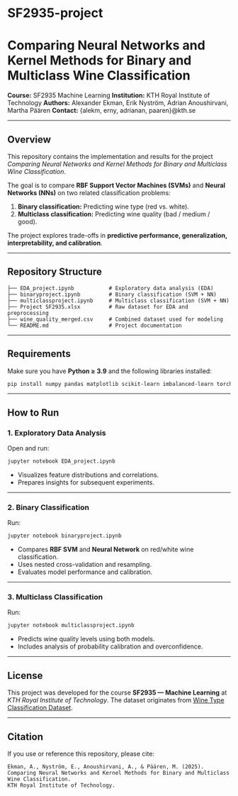 # SF2935-project

# Comparing Neural Networks and Kernel Methods for Binary and Multiclass Wine Classification

**Course:** SF2935 Machine Learning
**Institution:** KTH Royal Institute of Technology
**Authors:** Alexander Ekman, Erik Nyström, Adrian Anoushirvani, Martha Päären
**Contact:** {alekm, erny, adrianan, paaren}@kth.se

---

## Overview

This repository contains the implementation and results for the project *Comparing Neural Networks and Kernel Methods for Binary and Multiclass Wine Classification*.

The goal is to compare **RBF Support Vector Machines (SVMs)** and **Neural Networks (NNs)** on two related classification problems:

1. **Binary classification:** Predicting wine type (red vs. white).
2. **Multiclass classification:** Predicting wine quality (bad / medium / good).

The project explores trade-offs in **predictive performance, generalization, interpretability, and calibration**.

---

## Repository Structure

```
├── EDA_project.ipynb           # Exploratory data analysis (EDA)
├── binaryproject.ipynb         # Binary classification (SVM + NN)
├── multiclassproject.ipynb     # Multiclass classification (SVM + NN)
├── Project SF2935.xlsx         # Raw dataset for EDA and preprocessing
├── wine_quality_merged.csv     # Combined dataset used for modeling
└── README.md                   # Project documentation
```

---

## Requirements

Make sure you have **Python ≥ 3.9** and the following libraries installed:

```bash
pip install numpy pandas matplotlib scikit-learn imbalanced-learn torch
```

---

## How to Run

### 1. Exploratory Data Analysis

Open and run:

```bash
jupyter notebook EDA_project.ipynb
```

* Visualizes feature distributions and correlations.
* Prepares insights for subsequent experiments.

---

### 2. Binary Classification

Run:

```bash
jupyter notebook binaryproject.ipynb
```

* Compares **RBF SVM** and **Neural Network** on red/white wine classification.
* Uses nested cross-validation and resampling. 
* Evaluates model performance and calibration.

---

### 3. Multiclass Classification

Run:

```bash
jupyter notebook multiclassproject.ipynb
```

* Predicts wine quality levels using both models.
* Includes analysis of probability calibration and overconfidence.

---


## License

This project was developed for the course **SF2935 — Machine Learning** at
*KTH Royal Institute of Technology*.
The dataset originates from [Wine Type Classification Dataset](https://www.kaggle.com/datasets/ehsanesmaeili/red-and-white-wine-quality-merged).

---

## Citation

If you use or reference this repository, please cite:

```
Ekman, A., Nyström, E., Anoushirvani, A., & Päären, M. (2025).
Comparing Neural Networks and Kernel Methods for Binary and Multiclass Wine Classification.
KTH Royal Institute of Technology.
```

